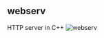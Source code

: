 ## webserv

HTTP server in C++
![webserv](https://github.com/K-NGINX/webserv/assets/116897060/a7321308-0ea8-4b5e-a248-2b7c90fff557)
